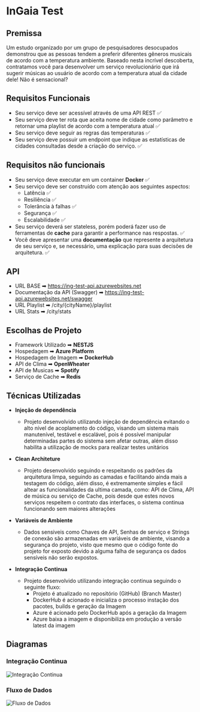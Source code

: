 # InGaia Test

## Premissa
Um estudo organizado por um grupo de pesquisadores desocupados demonstrou que as pessoas tendem a preferir diferentes gêneros musicais de acordo com a temperatura ambiente. Baseado nesta incrível descoberta, contratamos você para desenvolver um serviço revolucionário que irá sugerir músicas ao usuário de acordo com a temperatura atual da cidade dele! Não é sensacional?

## Requisitos Funcionais
- Seu serviço deve ser acessível através de uma API REST ✅
- Seu serviço deve ter rota que aceita nome de cidade como parâmetro e retornar uma playlist de acordo com a temperatura atual ✅
- Seu serviço deve seguir as regras das temperaturas ✅
- Seu serviço deve possuir um endpoint que indique as estatísticas de cidades consultadas desde a criação do serviço. ✅

## Requisitos não funcionais
- Seu serviço deve executar em um container **Docker** ✅
- Seu serviço deve ser construído com atenção aos seguintes aspectos:
	-   Latência ✅
	-   Resiliência ✅
	-   Tolerância à falhas ✅
	-   Segurança ✅
	-   Escalabilidade ✅
- Seu serviço deverá ser stateless, porém poderá fazer uso de ferramentas de **cache** para garantir a performance nas respostas. ✅
- Você deve apresentar uma **documentação** que represente a arquitetura de seu serviço e, se necessário, uma explicação para suas decisões de arquitetura. ✅

## API

- URL BASE ➡ https://ing-test-api.azurewebsites.net
- Documentação da API (Swagger) ➡ https://ing-test-api.azurewebsites.net/swagger
- URL Playlist ➡ /city/{cityName}/playlist
- URL Stats ➡ /city/stats

## Escolhas de Projeto
- Framework Utilizado ➡  **NESTJS**
- Hospedagem ➡ **Azure Platform**
- Hospedagem de Imagem ➡ **DockerHub**
- API de Clima ➡ **OpenWheater**
- API de Musicas ➡ **Spotify**
- Serviço de Cache ➡ **Redis**

## Técnicas Utilizadas
- **Injeção de dependência**
	- Projeto desenvolvido utilizando injeção de dependência evitando o alto nível de acoplamento do código, visando um sistema mais manutenível, testável e escalável, pois é possível manipular determinadas partes do sistema sem afetar outras, além disso habilita a utilização de mocks para realizar testes unitários

- **Clean Architeture**
	- Projeto desenvolvido seguindo e respeitando os padrões da arquitetura limpa, seguindo as camadas e facilitando ainda mais a testagem do código, além disso, é extremamente simples e fácil altear as funcionalidades da ultima camada, como: API de Clima, API de música ou serviço de Cache, pois desde que estes novos serviços respeitem o contrato das interfaces, o sistema continua funcionando sem maiores alterações

- **Variáveis de Ambiente**
	- Dados sensiveis como Chaves de API, Senhas de serviço e Strings de conexão são armazenadas em variáveis de ambiente, visando a segurança do projeto, visto que mesmo que o código fonte do projeto for exposto devido a alguma falha de segurança os dados sensíveis não serão expostos.
	
- **Integração Continua**
	- Projeto desenvolvido utilizando integração continua seguindo o seguinte fluxo:
		- Projeto é atualizado no repositório (GitHub) (Branch Master)
		- DockerHub é acionado e inicializa o processo instação dos pacotes, builds e geração da Imagem
		- Azure é acionado pelo DockerHub após a geração da Imagem
		- Azure baixa a imagem e disponibiliza em produção a versão latest da imagem
## Diagramas

### Integração Continua

![Integração Continua](https://i.ibb.co/dm9cp9r/a.png)

### Fluxo de Dados
![Fluxo de Dados](https://i.ibb.co/VBSCKfM/a.png)